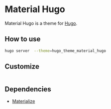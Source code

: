# Material Hugo

Material Hugo is a theme for [Hugo](https://gohugo.io/).

## How to use

```bash
hugo server  --theme=hugo_theme_material_hugo
```

## Customize


```toml


```

## Dependencies

- [Materialize](http://materializecss.com/)

